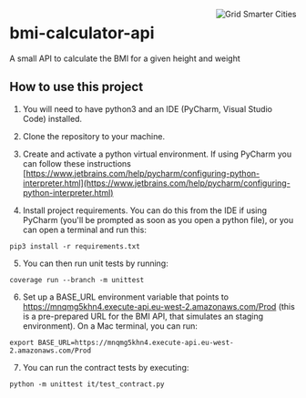 [<img align="right" alt="Grid Smarter Cities" src="https://s3.eu-west-2.amazonaws.com/open-source-resources/grid_smarter_cities_small.png">](https://www.gridsmartercities.com/)

# bmi-calculator-api

A small API to calculate the BMI for a given height and weight

## How to use this project

1. You will need to have python3 and an IDE (PyCharm, Visual Studio Code) installed.

2. Clone the repository to your machine.

3. Create and activate a python virtual environment. If using PyCharm you can follow these instructions [https://www.jetbrains.com/help/pycharm/configuring-python-interpreter.html](https://www.jetbrains.com/help/pycharm/configuring-python-interpreter.html)

4. Install project requirements. You can do this from the IDE if using PyCharm (you'll be prompted as soon as you open a python file), or you can open a terminal and run this:

```pip3 install -r requirements.txt```

5. You can then run unit tests by running: 

```coverage run --branch -m unittest```

6. Set up a BASE_URL environment variable that points to https://mnqmg5khn4.execute-api.eu-west-2.amazonaws.com/Prod (this is a pre-prepared URL for the BMI API, that simulates an staging environment). On a Mac terminal, you can run:

```export BASE_URL=https://mnqmg5khn4.execute-api.eu-west-2.amazonaws.com/Prod```

7. You can run the contract tests by executing: 

```python -m unittest it/test_contract.py```

